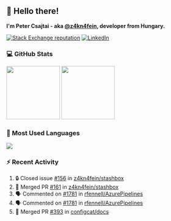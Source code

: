 ## 👋 Hello there!

**I'm Peter Csajtai - aka [@z4kn4fein](https://github.com/z4kn4fein), developer from Hungary.**

[![Stack Exchange reputation](https://img.shields.io/stackexchange/stackoverflow/r/8700582?color=orange&label=reputation&logo=stackoverflow&style=for-the-badge)](https://stackoverflow.com/users/8700582)
[![LinkedIn](https://img.shields.io/badge/linkedin-%230077B5.svg?style=for-the-badge&logo=linkedin&logoColor=white)](https://www.linkedin.com/in/csajtai-p%C3%A9ter-45395341/)

### 💻 GitHub Stats

<div>
  <img height="140px" src="https://github-readme-stats-pcsajtai.vercel.app/api?username=z4kn4fein&show_icons=true&hide_border=true&count_private=true&custom_title=Stats&theme=dracula&line_height=24&hide_title=true">
  <img height="140px" src="https://streak-stats.demolab.com?user=z4kn4fein&theme=dracula&hide_border=true">
  
</div>

### :toolbox: Most Used Languages

<img src="https://github-readme-stats-pcsajtai.vercel.app/api/top-langs/?username=z4kn4fein&theme=dracula&hide_border=true&layout=compact&langs_count=8&hide_title=true">

### :zap: Recent Activity

<!--START_SECTION:activity-->
1. 🔒 Closed issue [#156](https://github.com/z4kn4fein/stashbox/issues/156) in [z4kn4fein/stashbox](https://github.com/z4kn4fein/stashbox)
2. 🎉 Merged PR [#161](https://github.com/z4kn4fein/stashbox/pull/161) in [z4kn4fein/stashbox](https://github.com/z4kn4fein/stashbox)
3. 🗣 Commented on [#1781](https://github.com/rfennell/AzurePipelines/issues/1781#issuecomment-2012373958) in [rfennell/AzurePipelines](https://github.com/rfennell/AzurePipelines)
4. 🗣 Commented on [#1781](https://github.com/rfennell/AzurePipelines/issues/1781#issuecomment-2012105105) in [rfennell/AzurePipelines](https://github.com/rfennell/AzurePipelines)
5. 🎉 Merged PR [#393](https://github.com/configcat/docs/pull/393) in [configcat/docs](https://github.com/configcat/docs)
<!--END_SECTION:activity-->
